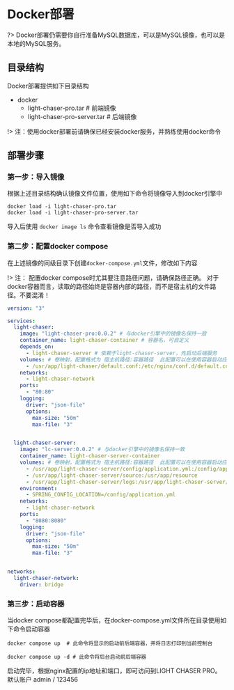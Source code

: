 # Docker部署

?> Docker部署仍需要你自行准备MySQL数据库，可以是MySQL镜像，也可以是本地的MySQL服务。

## 目录结构

Docker部署提供如下目录结构

- docker
    - light-chaser-pro.tar # 前端镜像
    - light-chaser-pro-server.tar # 后端镜像

!> 注：使用docker部署前请确保已经安装docker服务，并熟练使用docker命令

## 部署步骤

### 第一步：导入镜像

根据上述目录结构确认镜像文件位置，使用如下命令将镜像导入到docker引擎中

```shell
docker load -i light-chaser-pro.tar
docker load -i light-chaser-pro-server.tar
```

导入后使用 `docker image ls` 命令查看镜像是否导入成功

### 第二步：配置docker compose

在上述镜像的同级目录下创建`docker-compose.yml`文件，修改如下内容

!> 注： 配置docker compose时尤其要注意路径问题，请确保路径正确。 对于docker容器而言，读取的路径始终是容器内部的路径，而不是宿主机的文件路径。不要混淆！

```yaml
version: "3"

services:
  light-chaser:
    image: "light-chaser-pro:0.0.2" # 与docker引擎中的镜像名保持一致
    container_name: light-chaser-container # 容器名，可自定义
    depends_on:
      - light-chaser-server # 依赖于light-chaser-server，先启动后端服务
    volumes: # 卷映射，配置格式为 宿主机路径:容器路径  此配置可以在使用容器启动应用的时候依然使用宿主机的配置文件
      - /usr/app/light-chaser/default.conf:/etc/nginx/conf.d/default.conf:ro # 读取配置文件
    networks:
      - light-chaser-network
    ports:
      - "80:80"
    logging:
      driver: "json-file"
      options:
        max-size: "50m"
        max-file: "3"


  light-chaser-server:
    image: "lc-server:0.0.2" # 与docker引擎中的镜像名保持一致
    container_name: light-chaser-server-container
    volumes: # 卷映射，配置格式为 宿主机路径:容器路径  此配置可以在使用容器启动应用的时候依然使用宿主机的配置文件,或者将容器内产生的资源存储到宿主机
      - /usr/app/light-chaser-server/config/application.yml:/config/application.yml
      - /usr/app/light-chaser-server/source:/usr/app/resource
      - /usr/app/light-chaser-server/logs:/usr/app/light-chaser-server/logs
    environment:
      - SPRING_CONFIG_LOCATION=/config/application.yml
    networks:
      - light-chaser-network
    ports:
      - "8080:8080"
    logging:
      driver: "json-file"
      options:
        max-size: "50m"
        max-file: "3"


networks:
  light-chaser-network:
    driver: bridge

```

### 第三步：启动容器

当docker compose都配置完毕后，在docker-compose.yml文件所在目录使用如下命令启动容器

```shell
docker compose up  # 此命令将显示的启动前后端容器，并将日志打印到当前控制台

docker compose up -d # 此命令将后台启动前后端容器
```

启动完毕，根据nginx配置的ip地址和端口，即可访问到LIGHT CHASER PRO。 默认账户 admin / 123456

